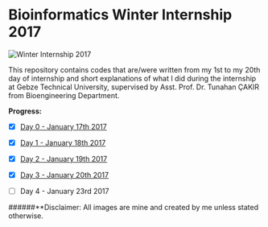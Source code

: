 # Bioinformatics Winter Internship 2017

![Winter Internship 2017](https://github.com/hariesramdhani/winter-internship-2017/blob/master/readme_banner.png)

This repository contains codes that are/were written from my 1st to my 20th day of internship and short explanations of what I did during the internship at Gebze Technical University, supervised by Asst. Prof. Dr. Tunahan ÇAKIR from Bioengineering Department.

**Progress:**
- [x] [Day 0 - January 17th 2017](https://github.com/hariesramdhani/winter-internship-2017/wiki/Day-0)
- [x] [Day 1 - January 18th 2017](https://github.com/hariesramdhani/winter-internship-2017/wiki/Day-1)
- [x] [Day 2 - January 19th 2017](https://github.com/hariesramdhani/winter-internship-2017/wiki/Day-2)
- [x] [Day 3 - January 20th 2017](https://github.com/hariesramdhani/winter-internship-2017/wiki/Day-3)
- [ ] Day 4 - January 23rd 2017


######**Disclaimer: All images are mine and created by me unless stated otherwise.
